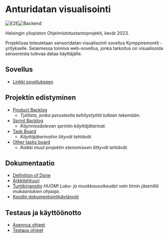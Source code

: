 # Anturidatan visualisointi

![E2E](https://github.com/Anturit/Anturidatan_visualisointi/actions/workflows/scheduled.yml/badge.svg)![Backend](https://github.com/Anturit/Anturidatan_visualisointi/actions/workflows/main.yml/badge.svg)

Helsingin yliopiston Ohjelmistotuotantoprojekti, kevät 2023.

Projektissa toteutetaan sensoridatan visualisointi sovellus Kymppiremontit -yritykselle. Selaimessa toimiva web-sovellus, jonka tarkoitus on visualisoida sensoreista tulevaa dataa käyttäjälle.

## Sovellus

* [Linkki sovellukseen](https://anturit.fly.dev/)

## Projektin edistyminen

- [Product Backlog](https://github.com/orgs/Anturit/projects/2)
  - *Työlista, jonka perusteella kehitystyötä tullaan tekemään.*
- [Sprint Backlog](https://github.com/orgs/Anturit/projects/2/views/7)
  - *Käynnissäolevan sprintin käyttäjätarinat.*
- [Task Board](https://github.com/orgs/Anturit/projects/2/views/8)
  - *Käyttäjätarinoihin liityvät tehtävät.*
- [Other tasks board](https://github.com/orgs/Anturit/projects/2/views/11)
  - *Kaikki muut projektin etenemiseen liittyvät tehtävät.*

## Dokumentaatio

- [Definition of Done](https://github.com/Anturit/Anturidatan_visualisointi/blob/main/documentation/definition_of_done.md)
- [Arkkitehtuuri](https://github.com/Doubleneck/Anturidatan_visualisointi/blob/main/documentation/arkkitehtuuri.md)
- [Tuntikirjanpito](https://github.com/orgs/Anturit/projects/2/insights/15) *HUOM! Luku- ja muokkausoikeudet vain tiimin jäsenillä mukaanlukien ohjaaja.*
- [Koodin dokumentointikäytännöt](https://github.com/Anturit/Anturidatan_visualisointi/blob/main/documentation/koodin_dokumentointikaytannot.md)


## Testaus ja käyttöönotto
- [Asennus ohjeet](https://github.com/Anturit/Anturidatan_visualisointi/blob/main/documentation/installation_instructions.md)
- [Testaus ohjeet]([documentation/testing_instructions.md](https://github.com/Anturit/Anturidatan_visualisointi/blob/main/documentation/testing_instructions.md))
